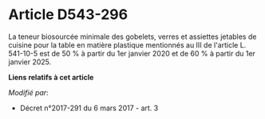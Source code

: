 # Article D543-296

La teneur biosourcée minimale des gobelets, verres et assiettes jetables de cuisine pour la table en matière plastique
mentionnés au III de l'article L. 541-10-5 est de 50 % à partir du 1er janvier 2020 et de 60 % à partir du 1er janvier 2025.

**Liens relatifs à cet article**

_Modifié par_:

  - Décret n°2017-291 du 6 mars 2017 - art. 3
